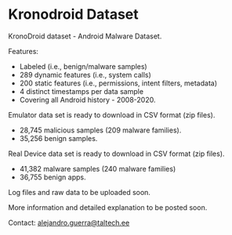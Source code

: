 # Kronodroid Dataset 

KronoDroid dataset - Android Malware Dataset. 

Features:

- Labeled (i.e., benign/malware samples)
- 289 dynamic features (i.e., system calls)
- 200 static features (i.e., permissions, intent filters, metadata)
- 4 distinct timestamps per data sample
- Covering all Android history - 2008-2020.


Emulator data set is ready to download in CSV format (zip files). 
  - 28,745 malicious samples (209 malware families).
  - 35,256 benign samples.

Real Device data set is ready to download in CSV format (zip files).  
  - 41,382 malware samples (240 malware families)
  - 36,755 benign apps.


Log files and raw data to be uploaded soon. 

More information and detailed explanation to be posted soon.

Contact: alejandro.guerra@taltech.ee


